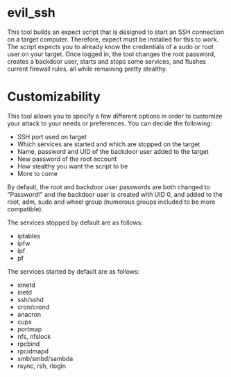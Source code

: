 evil_ssh
========

This tool builds an expect script that is designed to start an SSH connection on a target computer. Therefore, expect must be installed for this to work. The script expects you to already know the credentials of a sudo or root user on your target. Once logged in, the tool changes the root password, creates a backdoor user, starts and stops some services, and flushes current firewall rules, all while remaining pretty stealthy. 

Customizability
===============

This tool allows you to specify a few different options in order to customize your attack to your needs or preferences. You can decide the following: 
* SSH port used on target
* Which services are started and which are stopped on the target
* Name, password and UID of the backdoor user added to the target
* New password of the root account
* How stealthy you want the script to be
* More to come

By default, the root and backdoor user passwords are both changed to "Password!" and the backdoor user is created with UID 0, and added to the root, adm, sudo and wheel group (numerous groups included to be more compatible). 

The services stopped by default are as follows:
* iptables
* ipfw
* ipf
* pf

The services started by default are as follows:
* xinetd
* inetd
* ssh/sshd
* cron/crond
* anacron
* cups
* portmap
* nfs, nfslock
* rpcbind
* rpcidmapd
* smb/smbd/sambda
* rsync, rsh, rlogin



